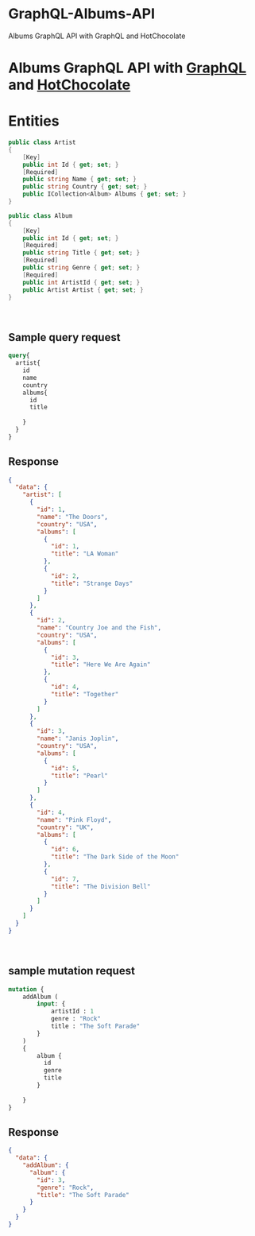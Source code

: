 # GraphQL-Albums-API
Albums GraphQL API with GraphQL and HotChocolate 

# Albums GraphQL API with [GraphQL](https://github.com/graphql-dotnet/graphql-dotnet) and [HotChocolate](https://github.com/ChilliCream/hotchocolate)


# Entities
```c#
public class Artist
{
    [Key]
    public int Id { get; set; }
    [Required]
    public string Name { get; set; }
    public string Country { get; set; }
    public ICollection<Album> Albums { get; set; }
}
```

```c#
public class Album
{
    [Key]
    public int Id { get; set; }
    [Required]
    public string Title { get; set; }
    [Required]
    public string Genre { get; set; }
    [Required]
    public int ArtistId { get; set; }
    public Artist Artist { get; set; }
}
```
<br/>

## Sample query request
```graphql
query{
  artist{
    id
    name
    country
    albums{
      id
      title
      
    }
  }
}
```
## Response 
```json
{
  "data": {
    "artist": [
      {
        "id": 1,
        "name": "The Doors",
        "country": "USA",
        "albums": [
          {
            "id": 1,
            "title": "LA Woman"
          },
          {
            "id": 2,
            "title": "Strange Days"
          }
        ]
      },
      {
        "id": 2,
        "name": "Country Joe and the Fish",
        "country": "USA",
        "albums": [
          {
            "id": 3,
            "title": "Here We Are Again"
          },
          {
            "id": 4,
            "title": "Together"
          }
        ]
      },
      {
        "id": 3,
        "name": "Janis Joplin",
        "country": "USA",
        "albums": [
          {
            "id": 5,
            "title": "Pearl"
          }
        ]
      },
      {
        "id": 4,
        "name": "Pink Floyd",
        "country": "UK",
        "albums": [
          {
            "id": 6,
            "title": "The Dark Side of the Moon"
          },
          {
            "id": 7,
            "title": "The Division Bell"
          }
        ]
      }
    ]
  }
}
```

<br/>

## sample mutation request
```graphql
mutation {
    addAlbum (
        input: {
            artistId : 1
            genre : "Rock"
            title : "The Soft Parade"
        }
    )
    {
        album {
          id
          genre  
          title
        }
        
    }
}
```
## Response 

```json
{
  "data": {
    "addAlbum": {
      "album": {
        "id": 3,
        "genre": "Rock",
        "title": "The Soft Parade"
      }
    }
  }
}
```

